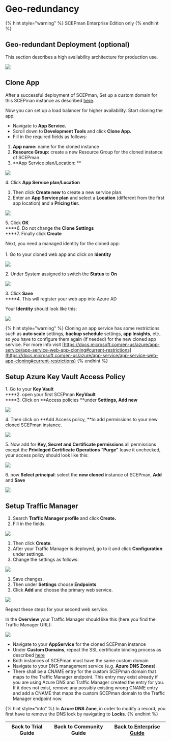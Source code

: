 # Geo-redundancy

{% hint style="warning" %}
SCEPman Enterprise Edition only
{% endhint %}

## Geo-redundant Deployment (optional)

This section describes a high availability architecture for production use.

![](<../../../.gitbook/assets/scepman_loadbalancer1 (7) (7) (7) (5).png>)

## Clone App

After a successful deployment of SCEPman, Set up a custom domain for this SCEPman instance as described [here](custom-domain.md).

Now you can set up a load balancer for higher availability. Start cloning the app:

* Navigate to **App Service.** 
* Scroll down to **Development Tools** and click **Clone App.** 
* Fill in the required fields as follows:

1. **App name:** name for the cloned instance
2. **Resource Group:** create a new Resource Group for the cloned instance of SCEPman
3. **App Service plan/Location: **

![](../../../.gitbook/assets/2021-07-07-10\_22\_28-scepman02testservicename-microsoft-azure-and-3-more-pages-c4a8-ehamed-micr.png)

4\. Click **App Service plan/Location**

1. Then click **Create new** to create a new service plan.
2. Enter an **App Service plan** and select a **Location** (different from the first app location) and a **Pricing tier.**

![](<../../../.gitbook/assets/scepman_cloneapp3 (7) (7) (7).png>)

5\. Click **OK**\
****6. Do not change the **Clone Settings**\
****7. Finally click **Create**

Next, you need a managed identity for the cloned app:\
\
1\. Go to your cloned web app and click on **Identity**

![](<../../../.gitbook/assets/scepman_identity1 (2) (2) (2) (2) (2) (2) (2) (2) (2) (2) (2) (2) (2) (2) (2) (2) (1) (4).png>)

2\. Under System assigned to switch the **Status** to **On**

![](<../../../.gitbook/assets/scepman_identity2 (2) (2) (2) (2) (2) (2) (2) (2) (2) (2) (2) (2) (2) (2) (2) (3) (1) (6).png>)

3\. Click **Save**\
****4. This will register your web app into Azure AD

Your **Identity** should look like this:

![](<../../../.gitbook/assets/scepman_identity3 (2) (2) (2) (2) (2) (2) (2) (2) (2) (2) (2) (2) (2) (2) (2) (4) (6).png>)

{% hint style="warning" %}
Cloning an app service has some restrictions such as **auto scale** settings, **backup schedule** settings, **app Insights**, etc.. so you have to configure them again (if needed) for the new cloned app service. For more info visit [https://docs.microsoft.com/en-us/azure/app-service/app-service-web-app-cloning#current-restrictions](https://docs.microsoft.com/en-us/azure/app-service/app-service-web-app-cloning#current-restrictions)
{% endhint %}

## Setup Azure Key Vault Access Policy

1\. Go to your **Key Vault**\
****2. open your first SCEPman **KeyVault**\
****3. Click on **Access policies **under **Settings, Add new**

![](<../../../.gitbook/assets/scepman_keyvault1 (7) (7) (7) (7) (4) (5).png>)

4\. Then click on **Add Access policy, **to add permissions to your new cloned SCEPman instance.

![](../../../.gitbook/assets/2021-07-09-15\_57\_46-gkscep02-keyvault-microsoft-azure-and-4-more-pages-c4a8-ehamed-microsoft-.png)

5\. Now add for **Key, Secret and Certificate permissions** all permissions except the **Privileged Certificate Operations** "**Purge"** leave it unchecked, your access policy should look like this:

![](<../../../.gitbook/assets/scepman_keyvault3 (7) (7) (7) (7) (6) (4).png>)

6\. now **Select principal**: select the **new cloned** instance of SCEPman, **Add** and **Save**

![](<../../../.gitbook/assets/scepman_keyvault2 (7) (7) (7) (7) (5) (3).png>)

## Setup Traffic Manager

1. Search **Traffic Manager profile** and click **Create.** 
2. Fill in the fields.

![](<../../../.gitbook/assets/scepman_trafficmanager1 (2) (2) (2) (2) (2) (2) (2) (2) (2) (2) (2) (2) (2) (2) (2) (6) (7) (5).png>)

1. Then click **Create**.
2. After your Traffic Manager is deployed, go to it and click **Configuration** under settings.
3. Change the settings as follows:

![](<../../../.gitbook/assets/scepman_trafficmanager2 (2) (2) (2) (2) (2) (2) (2) (2) (2) (2) (2) (2) (2) (2) (2) (6) (7) (6) (1) (2).png>)

1. Save changes.
2. Then under **Settings** choose **Endpoints**
3. Click **Add** and choose the primary web service.

![](../../../.gitbook/assets/scepman_trafficmanager3.png)

Repeat these steps for your second web service.

In the **Overview** your Traffic Manager should like this (here you find the Traffic Manager URL):

![](<../../../.gitbook/assets/scepman_trafficmanager4 (6).png>)

* Navigate to your **AppService** for the cloned SCEPman instance
* Under **Custom Domains**, repeat the SSL certificate binding process as described [here](https://docs.scepman.com/scepman-configuration/optional/custom-domain#SSL-Binding)
* Both instances of SCEPman must have the same custom domain
* Navigate to your DNS management service (e.g. **Azure DNS Zones**)
* There shall be a CNAME entry for the custom SCEPman domain that maps to the Traffic Manager endpoint. This entry may exist already if you are using Azure DNS and Traffic Manager created the entry for you. If it does not exist, remove any possibly existing wrong CNAME entry and add a CNAME that maps the custom SCEPman domain to the Traffic Manager endpoint now.

{% hint style="info" %}
In **Azure DNS Zone**, in order to modify a record, you first have to remove the DNS lock by navigating to **Locks**.
{% endhint %}

| Back to Trial Guide | Back to Community Guide | ​[Back to Enterprise Guide​](../../scepman-deployment/enterprise-guide.md#step-10-configure-geo-redundancy-optional) |
| ------------------- | ----------------------- | -------------------------------------------------------------------------------------------------------------------- |

